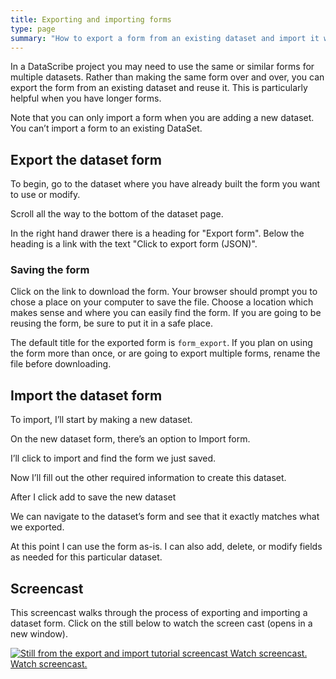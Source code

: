 ```yaml
---
title: Exporting and importing forms
type: page
summary: "How to export a form from an existing dataset and import it when creating a new dataset."
---
```


In a DataScribe project you may need to use the same or similar forms for multiple datasets. Rather than making the same form over and over, you can export the form from an existing dataset and reuse it. This is particularly helpful when you have longer forms.

Note that you can only import a form when you are adding a new dataset. You can’t import a form to an existing DataSet.

## Export the dataset form

To begin, go to the dataset where you have already built the form you want to use or modify.

Scroll all the way to the bottom of the dataset page.

In the right hand drawer there is a heading for "Export form". Below the heading is a link with the text "Click to export form (JSON)".

### Saving the form

Click on the link to download the form. Your browser should prompt you to chose a place on your computer to save the file. Choose a location which makes sense and where you can easily find the form. If you are going to be reusing the form, be sure to put it in a safe place.

The default title for the exported form is `form_export`. If you plan on using the form more than once, or are going to export multiple forms, rename the file before downloading.

## Import the dataset form

To import, I’ll start by making a new dataset. 

On the new dataset form, there’s an option to Import form. 

I’ll click to import and find the form we just saved.

Now I’ll fill out the other required information to create this dataset. 

After I click add to save the new dataset

We can navigate to the dataset’s form and see that it exactly matches what we exported. 

At this point I can use the form as-is. I can also add, delete, or modify fields as needed for this particular dataset.

## Screencast

This screencast walks through the process of exporting and importing a dataset form. Click on the still below to watch the screen cast (opens in a new window).

[![Still from the export and import tutorial screencast Watch screencast.](/tutorials/FormImportExport-Thumb.png) Watch screencast.](/tutorials/FormImportExport.mp4)
